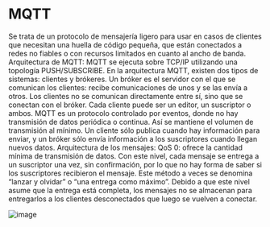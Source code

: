 # MQTT
Se trata de un protocolo de mensajería ligero para usar en casos de clientes que necesitan una huella de código pequeña, que están conectados a redes no fiables o con recursos limitados en cuanto al ancho de banda.
Arquitectura de MQTT:
MQTT se ejecuta sobre TCP/IP utilizando una topología PUSH/SUBSCRIBE. En la arquitectura MQTT, existen dos tipos de sistemas: clientes y brókeres. Un bróker es el servidor con el que se comunican los clientes: recibe comunicaciones de unos y se las envía a otros. Los clientes no se comunican directamente entre sí, sino que se conectan con el bróker. Cada cliente puede ser un editor, un suscriptor o ambos.
MQTT es un protocolo controlado por eventos, donde no hay transmisión de datos periódica o continua. Así se mantiene el volumen de transmisión al mínimo. Un cliente sólo publica cuando hay información para enviar, y un bróker sólo envía información a los suscriptores cuando llegan nuevos datos.
Arquitectura de los mensajes:
QoS 0: ofrece la cantidad mínima de transmisión de datos. Con este nivel, cada mensaje se entrega a un suscriptor una vez, sin confirmación, por lo que no hay forma de saber si los suscriptores recibieron el mensaje. Este método a veces se denomina “lanzar y olvidar” o “una entrega como máximo”. Debido a que este nivel asume que la entrega está completa, los mensajes no se almacenan para entregarlos a los clientes desconectados que luego se vuelven a conectar.

![image](https://github.com/user-attachments/assets/f2a9b622-0bb0-4c30-b239-507222b99958)
